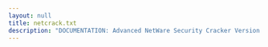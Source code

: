 ```yaml
---
layout: null
title: netcrack.txt
description: "DOCUMENTATION: Advanced NetWare Security Cracker Version 1.00"
---
```

